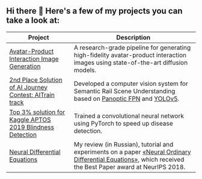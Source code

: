 ## Hi there 👋  Here's a few of my projects you can take a look at:

| Project | Description |
| ------- | --------------|
| [Avatar-Product Interaction Image Generation](https://github.com/MamatShamshiev/avatar_product_interaction) | A research-grade pipeline for generating high-fidelity avatar-product interaction images using state-of-the-art diffusion models. |
| [2nd Place Solution of AI Journey Contest: AITrain track](https://github.com/MamatShamshiev/ai-train) | Developed a computer vision system for Semantic Rail Scene Understanding based on [Panoptic FPN](https://arxiv.org/pdf/1901.02446.pdf) and [YOLOv5](https://github.com/ultralytics/yolov5). |
| [Top 3% solution for Kaggle APTOS 2019 Blindness Detection](https://github.com/MamatShamshiev/Kaggle-APTOS-2019-Blindness-Detection) | Trained a convolutional neural network using PyTorch to speed up disease detection. |
| [Neural Differential Equations](https://github.com/MamatShamshiev/Neural_Differential_Equations) | My review (in Russian), tutorial and experiments on a paper [«Neural Ordinary Differential Equations»](https://arxiv.org/pdf/1806.07366.pdf), which received the Best Paper award at NeurIPS 2018. |

